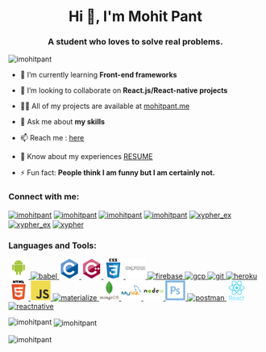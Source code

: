 <h1 align="center">Hi 👋, I'm Mohit Pant</h1>
<h3 align="center">A student who loves to solve real problems.</h3>

<p align="left"> <img src="https://komarev.com/ghpvc/?username=imohitpant&label=Profile%20views&color=0e75b6&style=flat" alt="imohitpant" /> </p>

- 🌱 I’m currently learning **Front-end frameworks**

- 👯 I’m looking to collaborate on **React.js/React-native projects**

- 👨‍💻 All of my projects are available at [mohitpant.me](https://mohitpant.me)

- 💬 Ask me about **my skills**

- 📫 Reach me : [here](https://www.linkedin.com/in/imohitpant)

- 📄 Know about my experiences [RESUME](https://docs.google.com/document/d/17JR1d763c10ilr1K5W65IFW51hM77wNihVLquiVZ8Co/edit?usp=sharing)

- ⚡ Fun fact: **People think I am funny but I am certainly not.**

<h3 align="left">Connect with me:</h3>
<p align="left">
<a href="https://dev.to/imohitpant" target="blank"><img align="center" src="https://cdn.jsdelivr.net/npm/simple-icons@3.0.1/icons/dev-dot-to.svg" alt="imohitpant" height="30" width="40" /></a>
<a href="https://twitter.com/imohitpant" target="blank"><img align="center" src="https://raw.githubusercontent.com/rahuldkjain/github-profile-readme-generator/master/src/images/icons/Social/twitter.svg" alt="imohitpant" height="30" width="40" /></a>
<a href="https://linkedin.com/in/imohitpant" target="blank"><img align="center" src="https://raw.githubusercontent.com/rahuldkjain/github-profile-readme-generator/master/src/images/icons/Social/linked-in-alt.svg" alt="imohitpant" height="30" width="40" /></a>
<a href="https://instagram.com/imohitpant" target="blank"><img align="center" src="https://raw.githubusercontent.com/rahuldkjain/github-profile-readme-generator/master/src/images/icons/Social/instagram.svg" alt="imohitpant" height="30" width="40" /></a>
<a href="https://www.codechef.com/users/xypher_ex" target="blank"><img align="center" src="https://cdn.jsdelivr.net/npm/simple-icons@3.1.0/icons/codechef.svg" alt="xypher_ex" height="30" width="40" /></a>
<a href="https://codeforces.com/profile/xypher_ex" target="blank"><img align="center" src="https://cdn.jsdelivr.net/npm/simple-icons@3.0.1/icons/codeforces.svg" alt="xypher_ex" height="30" width="40" /></a>
<a href="https://auth.geeksforgeeks.org/user/xypher" target="blank"><img align="center" src="https://raw.githubusercontent.com/rahuldkjain/github-profile-readme-generator/master/src/images/icons/Social/geeks-for-geeks.svg" alt="xypher" height="30" width="40" /></a>
</p>

<h3 align="left">Languages and Tools:</h3>
<p align="left"> <a href="https://developer.android.com" target="_blank"> <img src="https://raw.githubusercontent.com/devicons/devicon/master/icons/android/android-original-wordmark.svg" alt="android" width="40" height="40"/> </a> <a href="https://babeljs.io/" target="_blank"> <img src="https://www.vectorlogo.zone/logos/babeljs/babeljs-icon.svg" alt="babel" width="40" height="40"/> </a> <a href="https://www.cprogramming.com/" target="_blank"> <img src="https://raw.githubusercontent.com/devicons/devicon/master/icons/c/c-original.svg" alt="c" width="40" height="40"/> </a> <a href="https://www.w3schools.com/cpp/" target="_blank"> <img src="https://raw.githubusercontent.com/devicons/devicon/master/icons/cplusplus/cplusplus-original.svg" alt="cplusplus" width="40" height="40"/> </a> <a href="https://www.w3schools.com/css/" target="_blank"> <img src="https://raw.githubusercontent.com/devicons/devicon/master/icons/css3/css3-original-wordmark.svg" alt="css3" width="40" height="40"/> </a> <a href="https://expressjs.com" target="_blank"> <img src="https://raw.githubusercontent.com/devicons/devicon/master/icons/express/express-original-wordmark.svg" alt="express" width="40" height="40"/> </a> <a href="https://firebase.google.com/" target="_blank"> <img src="https://www.vectorlogo.zone/logos/firebase/firebase-icon.svg" alt="firebase" width="40" height="40"/> </a> <a href="https://cloud.google.com" target="_blank"> <img src="https://www.vectorlogo.zone/logos/google_cloud/google_cloud-icon.svg" alt="gcp" width="40" height="40"/> </a> <a href="https://git-scm.com/" target="_blank"> <img src="https://www.vectorlogo.zone/logos/git-scm/git-scm-icon.svg" alt="git" width="40" height="40"/> </a> <a href="https://heroku.com" target="_blank"> <img src="https://www.vectorlogo.zone/logos/heroku/heroku-icon.svg" alt="heroku" width="40" height="40"/> </a> <a href="https://www.w3.org/html/" target="_blank"> <img src="https://raw.githubusercontent.com/devicons/devicon/master/icons/html5/html5-original-wordmark.svg" alt="html5" width="40" height="40"/> </a> <a href="https://developer.mozilla.org/en-US/docs/Web/JavaScript" target="_blank"> <img src="https://raw.githubusercontent.com/devicons/devicon/master/icons/javascript/javascript-original.svg" alt="javascript" width="40" height="40"/> </a> <a href="https://materializecss.com/" target="_blank"> <img src="https://raw.githubusercontent.com/prplx/svg-logos/5585531d45d294869c4eaab4d7cf2e9c167710a9/svg/materialize.svg" alt="materialize" width="40" height="40"/> </a> <a href="https://www.mongodb.com/" target="_blank"> <img src="https://raw.githubusercontent.com/devicons/devicon/master/icons/mongodb/mongodb-original-wordmark.svg" alt="mongodb" width="40" height="40"/> </a> <a href="https://www.mysql.com/" target="_blank"> <img src="https://raw.githubusercontent.com/devicons/devicon/master/icons/mysql/mysql-original-wordmark.svg" alt="mysql" width="40" height="40"/> </a> <a href="https://nodejs.org" target="_blank"> <img src="https://raw.githubusercontent.com/devicons/devicon/master/icons/nodejs/nodejs-original-wordmark.svg" alt="nodejs" width="40" height="40"/> </a> <a href="https://www.photoshop.com/en" target="_blank"> <img src="https://raw.githubusercontent.com/devicons/devicon/master/icons/photoshop/photoshop-line.svg" alt="photoshop" width="40" height="40"/> </a> <a href="https://postman.com" target="_blank"> <img src="https://www.vectorlogo.zone/logos/getpostman/getpostman-icon.svg" alt="postman" width="40" height="40"/> </a> <a href="https://reactjs.org/" target="_blank"> <img src="https://raw.githubusercontent.com/devicons/devicon/master/icons/react/react-original-wordmark.svg" alt="react" width="40" height="40"/> </a> <a href="https://reactnative.dev/" target="_blank"> <img src="https://reactnative.dev/img/header_logo.svg" alt="reactnative" width="40" height="40"/> </a> </a>
   </p>

<p><img align="left" src="https://github-readme-stats.vercel.app/api/top-langs?username=imohitpant&show_icons=true&locale=en&layout=compact" alt="imohitpant" /></p>

<p>&nbsp;<img align="center" src="https://github-readme-stats.vercel.app/api?username=imohitpant&show_icons=true&locale=en" alt="imohitpant" /></p>

<p><img align="center" src="https://github-readme-streak-stats.herokuapp.com/?user=imohitpant&" alt="imohitpant" /></p>
